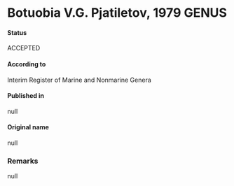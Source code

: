 # Botuobia V.G. Pjatiletov, 1979 GENUS

#### Status
ACCEPTED

#### According to
Interim Register of Marine and Nonmarine Genera

#### Published in
null

#### Original name
null

### Remarks
null